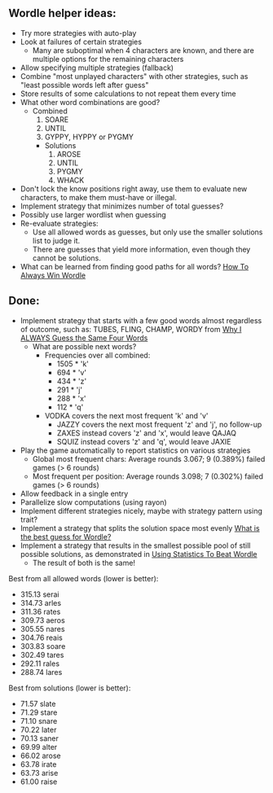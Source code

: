 Wordle helper ideas:
--------------------
- Try more strategies with auto-play
- Look at failures of certain strategies
  - Many are suboptimal when 4 characters are known, and there are multiple options for the remaining characters
- Allow specifying multiple strategies (fallback)
- Combine "most unplayed characters" with other strategies, such as "least possible words left after guess"
- Store results of some calculations to not repeat them every time
- What other word combinations are good?
  - Combined
     1. SOARE
     1. UNTIL
     2. GYPPY, HYPPY or PYGMY
    - Solutions
      1. AROSE
      2. UNTIL
      3. PYGMY
      4. WHACK
- Don't lock the know positions right away, use them to evaluate new characters, to make them must-have or illegal.
- Implement strategy that minimizes number of total guesses?
- Possibly use larger wordlist when guessing
- Re-evaluate strategies:
  - Use all allowed words as guesses, but only use the smaller solutions list to judge it.
  - There are guesses that yield more information, even though they cannot be solutions.
- What can be learned from finding good paths for all words? [How To Always Win Wordle](https://www.youtube.com/watch?v=Xv7JBbOiBkI)

Done:
-----
- Implement strategy that starts with a few good words almost regardless of outcome, such as: TUBES, FLING, CHAMP, WORDY from [Why I ALWAYS Guess the Same Four Words](https://youtu.be/l92g6Yy8t5g)
  - What are possible next words?
    - Frequencies over all combined:
      - 1505 * 'k'
      - 694 * 'v'
      - 434 * 'z'
      - 291 * 'j'
      - 288 * 'x'
      - 112 * 'q'
    - VODKA covers the next most frequent 'k' and 'v'
      - JAZZY covers the next most frequent 'z' and 'j', no follow-up
      - ZAXES instead covers 'z' and 'x', would leave QAJAQ
      - SQUIZ instead covers 'z' and 'q', would leave JAXIE
- Play the game automatically to report statistics on various strategies
  - Global most frequent chars: Average rounds 3.067; 9 (0.389%) failed games (> 6 rounds)
  - Most frequent per position: Average rounds 3.098; 7 (0.302%) failed games (> 6 rounds)
- Allow feedback in a single entry
- Parallelize slow computations (using rayon)
- Implement different strategies nicely, maybe with strategy pattern using trait?
- Implement a strategy that splits the solution space most evenly [What is the best guess for Wordle?](https://youtu.be/BN-Yan03m8s)
- Implement a strategy that results in the smallest possible pool of still possible solutions, as demonstrated in [Using Statistics To Beat Wordle](https://youtu.be/B2AVF3_qdHY)
  - The result of both is the same!

Best from all allowed words (lower is better):
- 315.13 serai
- 314.73 arles
- 311.36 rates
- 309.73 aeros
- 305.55 nares
- 304.76 reais
- 303.83 soare
- 302.49 tares
- 292.11 rales
- 288.74 lares

Best from solutions (lower is better):
- 71.57 slate   
- 71.29 stare   
- 71.10 snare   
- 70.22 later   
- 70.13 saner   
- 69.99 alter   
- 66.02 arose   
- 63.78 irate   
- 63.73 arise   
- 61.00 raise
